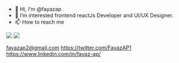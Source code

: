 - 👋 Hi, I’m @fayazap
- 👀 I’m interested frontend reactJs Developer and UI/UX Designer.
- 📫 How to reach me

![](https://leetcard.jacoblin.cool/jacoblincool?theme=unicorn)
![](https://leetcard.jacoblin.cool/jacoblincool?theme=light,unicorn)

fayazap2@gmail.com
https://twitter.com/FayazAP1
https://www.linkedin.com/in/fayaz-ap/


                      

<!---
fayazap/fayazap is a ✨ special ✨ repository because its `README.md` (this file) appears on your GitHub profile.
You can click the Preview link to take a look at your changes.
--->
